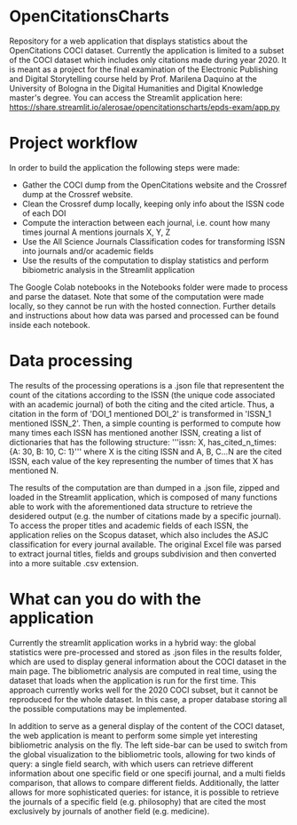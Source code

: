 # OpenCitationsCharts
Repository for a web application that displays statistics about the OpenCitations COCI dataset. Currently the application is limited to a subset of the COCI dataset which includes only citations made during year 2020. It is meant as a project for the final examination of the Electronic Publishing and Digital Storytelling course held by Prof. Marilena Daquino at the University of Bologna in the Digital Humanities and Digital Knowledge master's degree. 
You can access the Streamlit application here: https://share.streamlit.io/alerosae/opencitationscharts/epds-exam/app.py


# Project workflow
In order to build the application the following steps were made:
<ul>
<li>Gather the COCI dump from the OpenCitations website and the Crossref dump at the Crossref website.</li>
<li>Clean the Crossref dump locally, keeping only info about the ISSN code of each DOI </li>
<li>Compute the interaction between each journal, i.e. count how many times journal A mentions journals X, Y, Z</li>
<li>Use the All Science Journals Classification codes for transforming ISSN into journals and/or academic fields</li>
<li>Use the results of the computation to display statistics and perform bibiometric analysis in the Streamlit application</li>
</ul>

The Google Colab notebooks in the Notebooks folder were made to process and parse the dataset. Note that some of the computation were made locally, so they cannot be run with the hosted connection. Further details and instructions about how data was parsed and processed can be found inside each notebook. 

# Data processing
The results of the processing operations is a .json file that representent the count of the citations according to the ISSN (the unique code associated with an academic journal) of both the citing and the cited article. Thus, a citation in the form of 'DOI_1 mentioned DOI_2' is transformed in 'ISSN_1 mentioned ISSN_2'. Then, a simple counting is performed to compute how many times each ISSN has mentioned another ISSN, creating a list of dictionaries that has the following structure:
'''issn: X, has_cited_n_times: {A: 30, B: 10, C: 1}'''
where X is the citing ISSN and A, B, C...N are the cited ISSN, each value of the key representing the number of times that X has mentioned N.

The results of the computation are than dumped in a .json file, zipped and loaded in the Streamlit application, which is composed of many functions able to work with the aforementioned data structure to retrieve the desidered output (e.g. the number of citations made by a specific journal). To access the proper titles and academic fields of each ISSN, the application relies on the Scopus dataset, which also includes the ASJC classification for every journal available. The original Excel file was parsed to extract journal titles, fields and groups subdivision and then converted into a more suitable .csv extension. 
# What can you do with the application
Currently the streamlit application works in a hybrid way: the global statistics were pre-processed and stored as .json files in the results folder, which are used to display general information about the COCI dataset in the main page. The bibliometric analysis are computed in real time, using the dataset that loads when the application is run for the first time. This approach currently works well for the 2020 COCI subset, but it cannot be reproduced for the whole dataset. In this case, a proper database storing all the possible computations may be implemented. 

In addition to serve as a general display of the content of the COCI dataset, the web application is meant to perform some simple yet interesting bibliometric analysis on the fly. The left side-bar can be used to switch from the global visualization to the bibliometric tools, allowing for two kinds of query: a single field search, with which users can retrieve different information about one specific field or one specifi journal, and a multi fields comparison, that allows to compare different fields. Additionally, the latter allows for more sophisticated queries: for istance, it is possible to retrieve the journals of a specific field (e.g. philosophy) that are cited the most exclusively by journals of another field (e.g. medicine). 


